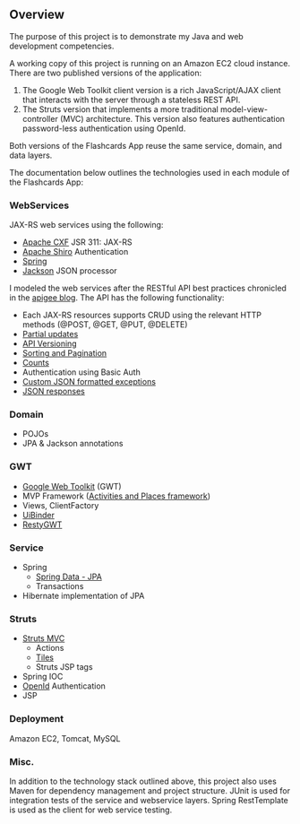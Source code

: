 ## Overview

The purpose of this project is to demonstrate my Java and web development competencies.

A working copy of this project is running on an Amazon EC2 cloud instance.  There are two published versions of the application:

1. The Google Web Toolkit client version is a rich JavaScript/AJAX client that interacts with the server through a stateless REST API.
2. The Struts version that implements a more traditional model-view-controller (MVC) architecture.  This version also features authentication password-less authentication using OpenId.

Both versions of the Flashcards App reuse the same service, domain, and data layers.

The documentation below outlines the technologies used in each module of the Flashcards App:

### WebServices
JAX-RS web services using the following:
* [Apache CXF](http://cxf.apache.org/docs/jax-rs.html) JSR 311: JAX-RS
* [Apache Shiro](http://shiro.apache.org/authentication-features.html) Authentication
* [Spring](http://www.springsource.org/spring-framework)
* [Jackson](http://wiki.fasterxml.com/JacksonHome) JSON processor

I modeled the web services after the RESTful API best practices chronicled in the [apigee blog](http://blog.apigee.com/).  The API has the following functionality:
* Each JAX-RS resources supports CRUD using the relevant HTTP methods (@POST, @GET, @PUT, @DELETE)
* [Partial updates](http://blog.apigee.com/detail/restful_api_design_can_your_api_give_developers_just_the_information/)
* [API Versioning](http://blog.apigee.com/detail/restful_api_design_tips_for_versioning)
* [Sorting and Pagination](http://blog.apigee.com/detail/restful_api_design_can_your_api_give_developers_just_the_information/)
* [Counts](http://blog.apigee.com/detail/restful_api_design_what_about_counts/)
* Authentication using Basic Auth
* [Custom JSON formatted exceptions](http://blog.apigee.com/detail/restful_api_design_what_about_errors/)
* [JSON responses](http://blog.apigee.com/detail/why_you_should_build_your_next_api_using_json/)

### Domain
* POJOs
* JPA & Jackson annotations

### GWT
* [Google Web Toolkit](https://developers.google.com/web-toolkit/) (GWT)
* MVP Framework ([Activities and Places framework](https://developers.google.com/web-toolkit/doc/latest/DevGuideMvpActivitiesAndPlaces))
* Views, ClientFactory
* [UiBinder](https://developers.google.com/web-toolkit/doc/latest/DevGuideUiBinder)
* [RestyGWT](http://restygwt.fusesource.org/)

### Service
* Spring
    - [Spring Data - JPA](http://www.springsource.org/spring-data/jpa)
    - Transactions
* Hibernate implementation of JPA

### Struts
* [Struts MVC](http://struts.apache.org/)
    - Actions
    - [Tiles](http://struts.apache.org/2.x/docs/tiles-plugin.html)
    - Struts JSP tags
* Spring IOC
* [OpenId](http://openid.net/) Authentication
* JSP

### Deployment
Amazon EC2, Tomcat, MySQL

### Misc.
In addition to the technology stack outlined above, this project also uses Maven for dependency management and project structure.  JUnit is used for integration tests of the service and webservice layers.  Spring RestTemplate is used as the client for web service testing.